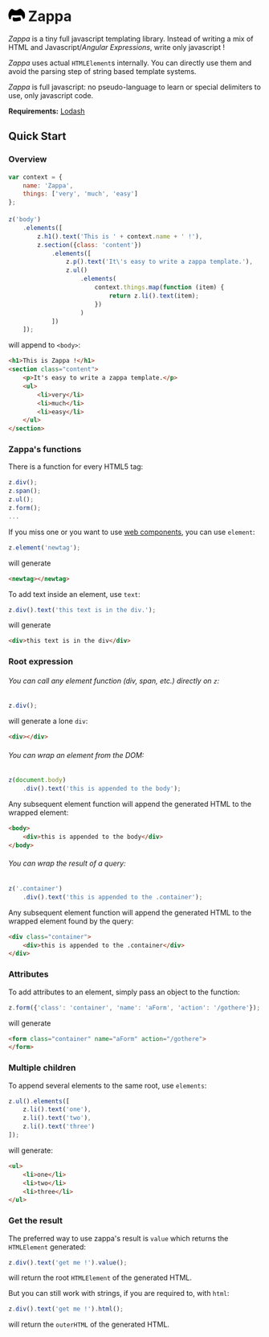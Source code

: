 # <img src="https://raw.githubusercontent.com/giann/zappa/master/logo.png" alt="Zappa" height="25"> Zappa

*Zappa* is a tiny full javascript templating library. Instead of writing a mix of HTML and Javascript/*Angular Expressions*, write only javascript !

*Zappa* uses actual `HTMLElement`s internally. You can directly use them and avoid the parsing step of string based template systems.

*Zappa* is full javascript: no pseudo-language to learn or special delimiters to use, only javascript code.

**Requirements:** [Lodash](http://lodash.com/)

## Quick Start

### Overview

```javascript
var context = {
    name: 'Zappa',
    things: ['very', 'much', 'easy']
};

z('body')
    .elements([
        z.h1().text('This is ' + context.name + ' !'),
        z.section({class: 'content'})
            .elements([
                z.p().text('It\'s easy to write a zappa template.'),
                z.ul()
                    .elements(
                        context.things.map(function (item) {
                            return z.li().text(item); 
                        })
                    )
            ])
    ]);
```

will append to `<body>`:

```html
<h1>This is Zappa !</h1>
<section class="content">
    <p>It's easy to write a zappa template.</p>
    <ul>
        <li>very</li>
        <li>much</li>
        <li>easy</li>
    </ul>
</section>
```

### Zappa's functions

There is a function for every HTML5 tag:

```javascript
z.div();
z.span();
z.ul();
z.form();
...
```

If you miss one or you want to use [web components](http://www.polymer-project.org/), you can use `element`:


```javascript
z.element('newtag');
```

will generate

```html
<newtag></newtag>
```

To add text inside an element, use `text`:

```javascript
z.div().text('this text is in the div.');
```

will generate

```html
<div>this text is in the div</div>
```

### Root expression

###### You can call any element function (div, span, etc.) directly on `z`:

```javascript
z.div();
```

will generate a lone `div`:

```html
<div></div>
````

###### You can wrap an element from the DOM:

```javascript
z(document.body)
    .div().text('this is appended to the body');
```

Any subsequent element function will append the generated HTML to the wrapped element:

```html
<body>
    <div>this is appended to the body</div> 
</body>
````

###### You can wrap the result of a query:

```javascript
z('.container')
    .div().text('this is appended to the .container');
```

Any subsequent element function will append the generated HTML to the wrapped element found by the query:

```html
<div class="container">
    <div>this is appended to the .container</div> 
</div>
````

### Attributes

To add attributes to an element, simply pass an object to the function:

```javascript
z.form({'class': 'container', 'name': 'aForm', 'action': '/gothere'});
```

will generate

```html
<form class="container" name="aForm" action="/gothere">
</form>
```

### Multiple children

To append several elements to the same root, use `elements`:

```javascript
z.ul().elements([
    z.li().text('one'),
    z.li().text('two'),
    z.li().text('three')
]);
```

will generate:

```html
<ul>
    <li>one</li>
    <li>two</li>
    <li>three</li>
</ul>
````

### Get the result

The preferred way to use zappa's result is `value` which returns the `HTMLElement` generated:

```javascript
z.div().text('get me !').value();
```

will return the root `HTMLElement` of the generated HTML.

But you can still work with strings, if you are required to, with `html`:

```javascript
z.div().text('get me !').html();
```
will return the `outerHTML` of the generated HTML.
